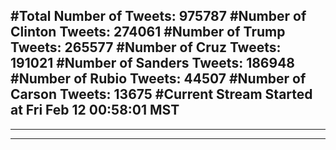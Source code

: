 #Total Number of Tweets: 975787 
#Number of Clinton Tweets: 274061
#Number of Trump Tweets: 265577
#Number of Cruz Tweets: 191021
#Number of Sanders Tweets: 186948
#Number of Rubio Tweets: 44507
#Number of Carson Tweets: 13675
#Current Stream Started at Fri Feb 12 00:58:01 MST
---
---
---
